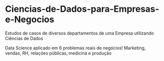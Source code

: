 # Ciencias-de-Dados-para-Empresas-e-Negocios
Estudos de casos de diversos departamentos de uma Empresa utilizando Ciências de Dados

Data Science aplicado em 6 problemas reais de negócios! Marketing, vendas, RH, 
relações públicas, medicina e produção
